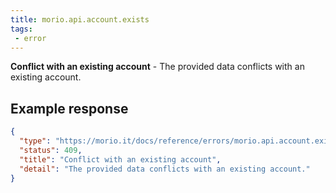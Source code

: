 ```yaml
---
title: morio.api.account.exists
tags: 
 - error
---
```



<!-- MORIO_AUTO_GENERATED_CONTENT_STARTS - Manual changes made below will be overwritten -->
__Conflict with an existing account__ - The provided data conflicts with an existing account.
<!-- MORIO_AUTO_GENERATED_CONTENT_ENDS - Manual changes made above will be overwritten -->


<!-- MORIO_AUTO_GENERATED_CONTENT_STARTS - Manual changes made below will be overwritten -->
## Example response

```json
{
  "type": "https://morio.it/docs/reference/errors/morio.api.account.exists",
  "status": 409,
  "title": "Conflict with an existing account",
  "detail": "The provided data conflicts with an existing account."
}
```
<!-- MORIO_AUTO_GENERATED_CONTENT_ENDS - Manual changes made above will be overwritten -->
